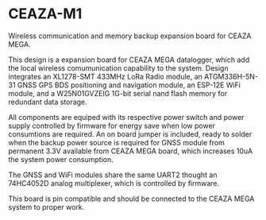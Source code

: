 # CEAZA-M1
Wireless communication and memory backup expansion board for CEAZA MEGA.

This design is a expansion board for CEAZA MEGA datalogger, which add the local wireless comumunication capability to the system.
Design integrates an XL1278-SMT 433MHz LoRa Radio module, an ATGM336H-5N-31 GNSS GPS BDS positioning and navigation module, an ESP-12E WiFi module, and a W25N01GVZEIG 1G-bit serial nand flash memory for redundant data storage.

All components are equiped with its respective power switch and power supply controlled by firmware for energy save when low power consumtions are required.
An on board jumper is included, ready to solder when the backup power source is required for GNSS module from permanent 3.3V available from CEAZA MEGA board, which increases 10uA the system power consumption.

The GNSS and WiFi modules share the same UART2 thought an 74HC4052D analog multiplexer, which is controlled by firmware.

This board is pin compatible and should be connected to the CEAZA MEGA system to proper work.

